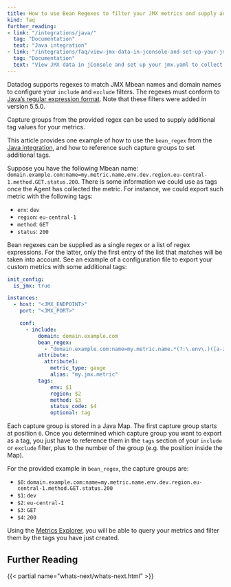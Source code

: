 ```yaml
---
title: How to use Bean Regexes to filter your JMX metrics and supply additional tags
kind: faq
further_reading:
- link: "/integrations/java/"
  tag: "Documentation"
  text: "Java integration"
- link: "/integrations/faq/view-jmx-data-in-jconsole-and-set-up-your-jmx-yaml-to-collect-them/"
  tag: "Documentation"
  text: "View JMX data in jConsole and set up your jmx.yaml to collect them"
---
```


Datadog supports regexes to match JMX Mbean names and domain names to configure your `include` and `exclude` filters. The regexes must conform to [Java’s regular expression format][2]. Note that these filters were added in version 5.5.0.

Capture groups from the provided regex can be used to supply additional tag values for your metrics.

This article provides one example of how to use the `bean_regex` from the [Java integration][3], and how to reference such capture groups to set additional tags.

Suppose you have the following Mbean name: `domain.example.com:name=my.metric.name.env.dev.region.eu-central-1.method.GET.status.200`. There is some information we could use as tags once the Agent has collected the metric. For instance, we could export such metric with the following tags:

* `env`: `dev`
* `region`: `eu-central-1`
* `method`: `GET`
* `status`: `200`

Bean regexes can be supplied as a single regex or a list of regex expressions. For the latter, only the first entry of the list that matches will be taken into account. See an example of a configuration file to export your custom metrics with some additional tags:

```yaml
init_config:
  is_jmx: true

instances:
  - host: "<JMX_ENDPOINT>"
    port: "<JMX_PORT>"

    conf:
      - include:
          domain: domain.example.com
          bean_regex:
            - "domain.example.com:name=my.metric.name.*(?:\.env\.)([a-z]+)(?:.*\.region\.)([a-z-]+[0-9])(?:.*\.method\.)([A-Z]+)(?:.*\.status\.)([0-9]+)(?:.*)"
          attribute:
            attribute1:
              metric_type: gauge
              alias: "my.jmx.metric"
          tags:
              env: $1
              region: $2
              method: $3
              status_code: $4
              optional: tag
```

Each capture group is stored in a Java Map. The first capture group starts at position `0`. Once you determined which capture group you want to export as a tag, you just have to reference them in the `tags` section of your `include` or `exclude` filter, plus to the number of the group (e.g. the position inside the Map).

For the provided example in `bean_regex`, the capture groups are:

* `$0`: `domain.example.com:name=my.metric.name.env.dev.region.eu-central-1.method.GET.status.200`
* `$1`: `dev`
* `$2`: `eu-central-1`
* `$3`: `GET`
* `$4`: `200`

Using the [Metrics Explorer][1], you will be able to query your metrics and filter them by the tags you have just created.

## Further Reading

{{< partial name="whats-next/whats-next.html" >}}

[1]: /metrics/explorer/
[2]: https://docs.oracle.com/javase/6/docs/api/java/util/regex/Pattern.html
[3]: /integrations/java/
